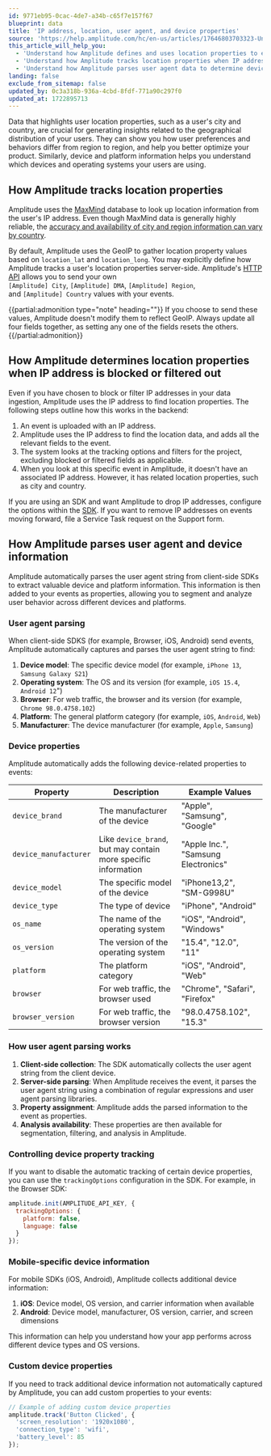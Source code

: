 ```yaml
---
id: 9771eb95-0cac-4de7-a34b-c65f7e157f67
blueprint: data
title: 'IP address, location, user agent, and device properties'
source: 'https://help.amplitude.com/hc/en-us/articles/17646803703323-Understand-IP-address-and-location-properties'
this_article_will_help_you:
  - 'Understand how Amplitude defines and uses location properties to enhance your analyses'
  - 'Understand how Amplitude tracks location properties when IP addresses are blocked or filtered out'
  - 'Understand how Amplitude parses user agent data to determine device and platform information'
landing: false
exclude_from_sitemap: false
updated_by: 0c3a318b-936a-4cbd-8fdf-771a90c297f0
updated_at: 1722895713
---
```

Data that highlights user location properties, such as a user's city and country, are crucial for generating insights related to the geographical distribution of your users. They can show you how user preferences and behaviors differ from region to region, and help you better optimize your product. Similarly, device and platform information helps you understand which devices and operating systems your users are using.

## How Amplitude tracks location properties

Amplitude uses the [MaxMind](https://www.maxmind.com/en/home) database to look up location information from the user's IP address. Even though MaxMind data is generally highly reliable, the [accuracy and availability of city and region information can vary by country](https://www.maxmind.com/en/geoip2-city-accuracy-comparison?country=&resolution=50).

By default, Amplitude uses the GeoIP to gather location property values based on `location_lat` and `location_long`. You may explicitly define how Amplitude tracks a user's location properties server-side. Amplitude's [HTTP API](/docs/apis/analytics/http-v2) allows you to send your own `[Amplitude] City`, `[Amplitude] DMA`, `[Amplitude] Region`, and `[Amplitude] Country` values with your events.

{{partial:admonition type="note" heading=""}}
If you choose to send these values, Amplitude doesn't modify them to reflect GeoIP. Always update all four fields together, as setting any one of the fields resets the others.
{{/partial:admonition}}

## How Amplitude determines location properties when IP address is blocked or filtered out

Even if you have chosen to block or filter IP addresses in your data ingestion, Amplitude uses the IP address to find location properties. The following steps outline how this works in the backend:

1. An event is uploaded with an IP address.
2. Amplitude uses the IP address to find the location data, and adds all the relevant fields to the event.
3. The system looks at the tracking options and filters for the project, excluding blocked or filtered fields as applicable.
4. When you look at this specific event in Amplitude, it doesn't have an associated IP address. However, it has related location properties, such as city and country.

If you are using an SDK and want Amplitude to drop IP addresses, configure the options within the [SDK](/docs/sdks/analytics). If you want to remove IP addresses on events moving forward, file a Service Task request on the Support form.

## How Amplitude parses user agent and device information

Amplitude automatically parses the user agent string from client-side SDKs to extract valuable device and platform information. This information is then added to your events as properties, allowing you to segment and analyze user behavior across different devices and platforms.

### User agent parsing

When client-side SDKS (for example, Browser, iOS, Android) send events, Amplitude automatically captures and parses the user agent string to find:

1. **Device model**: The specific device model (for example, `iPhone 13`, `Samsung Galaxy S21`)
2. **Operating system**: The OS and its version (for example, `iOS 15.4`, `Android 12`")
3. **Browser**: For web traffic, the browser and its version (for example, `Chrome 98.0.4758.102`)
4. **Platform**: The general platform category (for example, `iOS`, `Android`, `Web`)
5. **Manufacturer**: The device manufacturer (for example, `Apple`, `Samsung`)

### Device properties

Amplitude automatically adds the following device-related properties to events:

| Property              | Description                                                        | Example Values                      |
| --------------------- | ------------------------------------------------------------------ | ----------------------------------- |
| `device_brand`        | The manufacturer of the device                                     | "Apple", "Samsung", "Google"        |
| `device_manufacturer` | Like `device_brand`, but may contain more specific information | "Apple Inc.", "Samsung Electronics" |
| `device_model`        | The specific model of the device                                   | "iPhone13,2", "SM-G998U"            |
| `device_type`         | The type of device                                                 | "iPhone", "Android"                 |
| `os_name`             | The name of the operating system                                   | "iOS", "Android", "Windows"         |
| `os_version`          | The version of the operating system                                | "15.4", "12.0", "11"                |
| `platform`            | The platform category                                              | "iOS", "Android", "Web"             |
| `browser`             | For web traffic, the browser used                                  | "Chrome", "Safari", "Firefox"       |
| `browser_version`     | For web traffic, the browser version                               | "98.0.4758.102", "15.3"             |

### How user agent parsing works

1. **Client-side collection**: The SDK automatically collects the user agent string from the client device.
2. **Server-side parsing**: When Amplitude receives the event, it parses the user agent string using a combination of regular expressions and user agent parsing libraries.
3. **Property assignment**: Amplitude adds the parsed information to the event as properties.
4. **Analysis availability**: These properties are then available for segmentation, filtering, and analysis in Amplitude.

### Controlling device property tracking

If you want to disable the automatic tracking of certain device properties, you can use the `trackingOptions` configuration in the SDK. For example, in the Browser SDK:

```javascript
amplitude.init(AMPLITUDE_API_KEY, {
  trackingOptions: {
    platform: false,
    language: false
  }
});
```

### Mobile-specific device information

For mobile SDKs (iOS, Android), Amplitude collects additional device information:

1. **iOS**: Device model, OS version, and carrier information when available
2. **Android**: Device model, manufacturer, OS version, carrier, and screen dimensions

This information can help you understand how your app performs across different device types and OS versions.

### Custom device properties

If you need to track additional device information not automatically captured by Amplitude, you can add custom properties to your events:

```javascript
// Example of adding custom device properties
amplitude.track('Button Clicked', {
  'screen_resolution': '1920x1080',
  'connection_type': 'wifi',
  'battery_level': 85
});
```